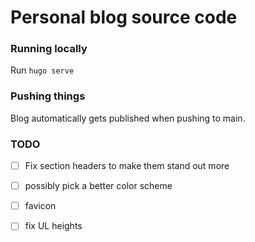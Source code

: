 # Personal blog source code

### Running locally

Run `hugo serve`

### Pushing things

Blog automatically gets published when pushing to main.

### TODO

- [ ] Fix section headers to make them stand out more
- [ ] possibly pick a better color scheme
- [ ] favicon
- [ ] fix UL heights

